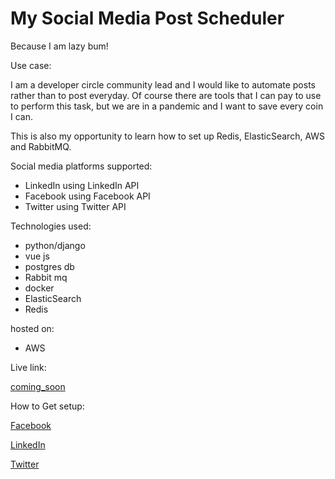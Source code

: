 # My Social Media Post Scheduler

Because I am lazy bum!

Use case:

I am a developer circle community lead and I would like to automate posts rather than to post everyday. Of course there are tools that I can pay to use to perform this task, but we are in a pandemic and I want to save every coin I can.

This is also my opportunity to learn how to set up Redis, ElasticSearch, AWS and RabbitMQ.

Social media platforms supported:
- LinkedIn using LinkedIn API
- Facebook using Facebook API
- Twitter using Twitter API

Technologies used:

- python/django
- vue js 
- postgres db
- Rabbit mq
- docker
- ElasticSearch
- Redis

hosted on:
- AWS

Live link:

[coming_soon](www.coming_soon.com)

How to Get setup:

[Facebook]()

[LinkedIn]()

[Twitter]()